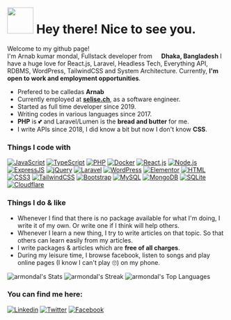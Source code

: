 <h1><img src="https://emojis.slackmojis.com/emojis/images/1643516190/22158/oh-hello.gif?1643516190" width="60"/> Hey there! Nice to see you.</h1>

<p>Welcome to my github page! </br> I'm Arnab kumar mondal, Fullstack developer from <img src="https://cdn-icons-png.flaticon.com/128/321/321215.png" width="13"/> <b>Dhaka, Bangladesh</b> I have a huge love for React.js, Laravel, Headless Tech, Everything API, RDBMS, WordPress, TailwindCSS and System Architecture. Currently, <strong>I'm open to work and employment opportunities</strong>.</p>

- Prefered to be calledas **Arnab** 
- Currently employed at **[selise.ch](https://selise.ch/)**, as a software engineer.
- Started as full time developer since 2019.
- Writing codes in various languages since 2017.
- **PHP** is 💕 and Laravel/Lumen is the **bread and butter** for me.
- I write APIs since 2018, I did know a bit but now I don't know **CSS**.

### Things I code with

<p dir="auto"><a target="_blank" rel="noopener noreferrer" href="https://camo.githubusercontent.com/b18cd96f056a7af4213539108d08784f3e02e3eee1fbc0ea497d2364ca211806/68747470733a2f2f696d672e736869656c64732e696f2f62616467652f4a6176615363726970742d4637444631453f7374796c653d666c61742d737175617265266c6f676f3d6a617661736372697074266c6f676f436f6c6f723d626c61636b"><img src="https://camo.githubusercontent.com/b18cd96f056a7af4213539108d08784f3e02e3eee1fbc0ea497d2364ca211806/68747470733a2f2f696d672e736869656c64732e696f2f62616467652f4a6176615363726970742d4637444631453f7374796c653d666c61742d737175617265266c6f676f3d6a617661736372697074266c6f676f436f6c6f723d626c61636b" alt="JavaScript" data-canonical-src="https://img.shields.io/badge/JavaScript-F7DF1E?style=flat-square&amp;logo=javascript&amp;logoColor=black" style="max-width: 100%;"></a>
<a target="_blank" rel="noopener noreferrer" href="https://camo.githubusercontent.com/bd28dbe28fea848509e8d45abd23916130462dc9236c3001967e61e76eab443c/68747470733a2f2f696d672e736869656c64732e696f2f62616467652f547970655363726970742d3030374143433f7374796c653d666c61742d737175617265266c6f676f3d74797065736372697074266c6f676f436f6c6f723d7768697465"><img src="https://camo.githubusercontent.com/bd28dbe28fea848509e8d45abd23916130462dc9236c3001967e61e76eab443c/68747470733a2f2f696d672e736869656c64732e696f2f62616467652f547970655363726970742d3030374143433f7374796c653d666c61742d737175617265266c6f676f3d74797065736372697074266c6f676f436f6c6f723d7768697465" alt="TypeScript" data-canonical-src="https://img.shields.io/badge/TypeScript-007ACC?style=flat-square&amp;logo=typescript&amp;logoColor=white" style="max-width: 100%;"></a>
<a target="_blank" rel="noopener noreferrer" href="https://camo.githubusercontent.com/270c3447a464e9ed397c7b968c34bcebf58201dca621f3c4074b37e721530215/68747470733a2f2f696d672e736869656c64732e696f2f62616467652f5048502d3737374242343f7374796c653d666c61742d737175617265266c6f676f3d706870266c6f676f436f6c6f723d7768697465"><img src="https://camo.githubusercontent.com/270c3447a464e9ed397c7b968c34bcebf58201dca621f3c4074b37e721530215/68747470733a2f2f696d672e736869656c64732e696f2f62616467652f5048502d3737374242343f7374796c653d666c61742d737175617265266c6f676f3d706870266c6f676f436f6c6f723d7768697465" alt="PHP" data-canonical-src="https://img.shields.io/badge/PHP-777BB4?style=flat-square&amp;logo=php&amp;logoColor=white" style="max-width: 100%;"></a>
<a target="_blank" rel="noopener noreferrer" href="https://camo.githubusercontent.com/f422398e591832c849e5b20795e2864321e71c70114c959445b8d63543f44a7b/68747470733a2f2f696d672e736869656c64732e696f2f62616467652f446f636b65722d3043433146333f7374796c653d666c61742d737175617265266c6f676f3d646f636b6572266c6f676f436f6c6f723d7768697465"><img src="https://camo.githubusercontent.com/f422398e591832c849e5b20795e2864321e71c70114c959445b8d63543f44a7b/68747470733a2f2f696d672e736869656c64732e696f2f62616467652f446f636b65722d3043433146333f7374796c653d666c61742d737175617265266c6f676f3d646f636b6572266c6f676f436f6c6f723d7768697465" alt="Docker" data-canonical-src="https://img.shields.io/badge/Docker-0CC1F3?style=flat-square&amp;logo=docker&amp;logoColor=white" style="max-width: 100%;"></a>
<a target="_blank" rel="noopener noreferrer" href="https://camo.githubusercontent.com/a1f530dc204a507e40b83eac4f2628c79e2365c501f53e9b2cf42d91040d5c84/68747470733a2f2f696d672e736869656c64732e696f2f62616467652f52656163742e6a732d3030383143423f7374796c653d666c61742d737175617265266c6f676f3d7265616374266c6f676f436f6c6f723d363144414642"><img src="https://camo.githubusercontent.com/a1f530dc204a507e40b83eac4f2628c79e2365c501f53e9b2cf42d91040d5c84/68747470733a2f2f696d672e736869656c64732e696f2f62616467652f52656163742e6a732d3030383143423f7374796c653d666c61742d737175617265266c6f676f3d7265616374266c6f676f436f6c6f723d363144414642" alt="React.js" data-canonical-src="https://img.shields.io/badge/React.js-0081CB?style=flat-square&amp;logo=react&amp;logoColor=61DAFB" style="max-width: 100%;"></a>
<a target="_blank" rel="noopener noreferrer" href="https://camo.githubusercontent.com/853e6338096df6f8dbdeff42c3ac8137aac450f2a1213f1315078bca7df6e3ad/68747470733a2f2f696d672e736869656c64732e696f2f62616467652f4e6f64652e6a732d3433383533443f7374796c653d666c61742d737175617265266c6f676f3d6e6f64652e6a73266c6f676f436f6c6f723d7768697465"><img src="https://camo.githubusercontent.com/853e6338096df6f8dbdeff42c3ac8137aac450f2a1213f1315078bca7df6e3ad/68747470733a2f2f696d672e736869656c64732e696f2f62616467652f4e6f64652e6a732d3433383533443f7374796c653d666c61742d737175617265266c6f676f3d6e6f64652e6a73266c6f676f436f6c6f723d7768697465" alt="Node.js" data-canonical-src="https://img.shields.io/badge/Node.js-43853D?style=flat-square&amp;logo=node.js&amp;logoColor=white" style="max-width: 100%;"></a>
<a target="_blank" rel="noopener noreferrer" href="https://camo.githubusercontent.com/2f502c8ea52a399684c928131f6d985c19eb6abf7c8db7bc2154b1b7773be3b4/68747470733a2f2f696d672e736869656c64732e696f2f62616467652f457870726573732e6a732d3430344435393f7374796c653d666c61742d737175617265"><img src="https://camo.githubusercontent.com/2f502c8ea52a399684c928131f6d985c19eb6abf7c8db7bc2154b1b7773be3b4/68747470733a2f2f696d672e736869656c64732e696f2f62616467652f457870726573732e6a732d3430344435393f7374796c653d666c61742d737175617265" alt="ExpressJS" data-canonical-src="https://img.shields.io/badge/Express.js-404D59?style=flat-square" style="max-width: 100%;"></a>
<a target="_blank" rel="noopener noreferrer" href="https://camo.githubusercontent.com/2a90af184556d2002cf1ce613ab48fcd33d071ae7ca63e90bee7ca941988840c/68747470733a2f2f696d672e736869656c64732e696f2f62616467652f6a51756572792d3037363941443f7374796c653d666c61742d737175617265266c6f676f3d6a7175657279266c6f676f436f6c6f723d7768697465"><img src="https://camo.githubusercontent.com/2a90af184556d2002cf1ce613ab48fcd33d071ae7ca63e90bee7ca941988840c/68747470733a2f2f696d672e736869656c64732e696f2f62616467652f6a51756572792d3037363941443f7374796c653d666c61742d737175617265266c6f676f3d6a7175657279266c6f676f436f6c6f723d7768697465" alt="jQuery" data-canonical-src="https://img.shields.io/badge/jQuery-0769AD?style=flat-square&amp;logo=jquery&amp;logoColor=white" style="max-width: 100%;"></a>
<a target="_blank" rel="noopener noreferrer" href="https://camo.githubusercontent.com/50b958da870ebbe48f25cd8290545534a488c2d1bec5a1c4ae00c9b6a9231e81/68747470733a2f2f696d672e736869656c64732e696f2f62616467652f4c61726176656c2d4646324432303f7374796c653d666c61742d737175617265266c6f676f3d6c61726176656c266c6f676f436f6c6f723d7768697465"><img src="https://camo.githubusercontent.com/50b958da870ebbe48f25cd8290545534a488c2d1bec5a1c4ae00c9b6a9231e81/68747470733a2f2f696d672e736869656c64732e696f2f62616467652f4c61726176656c2d4646324432303f7374796c653d666c61742d737175617265266c6f676f3d6c61726176656c266c6f676f436f6c6f723d7768697465" alt="Laravel" data-canonical-src="https://img.shields.io/badge/Laravel-FF2D20?style=flat-square&amp;logo=laravel&amp;logoColor=white" style="max-width: 100%;"></a>
<a target="_blank" rel="noopener noreferrer" href="https://camo.githubusercontent.com/c3371f753c835f6f650048c7ad8bd199c5239c02ce699f2b2340a61ae704b5f8/68747470733a2f2f696d672e736869656c64732e696f2f62616467652f576f726470726573732d3231373539423f7374796c653d666c61742d737175617265266c6f676f3d776f72647072657373266c6f676f436f6c6f723d7768697465"><img src="https://camo.githubusercontent.com/c3371f753c835f6f650048c7ad8bd199c5239c02ce699f2b2340a61ae704b5f8/68747470733a2f2f696d672e736869656c64732e696f2f62616467652f576f726470726573732d3231373539423f7374796c653d666c61742d737175617265266c6f676f3d776f72647072657373266c6f676f436f6c6f723d7768697465" alt="WordPress" data-canonical-src="https://img.shields.io/badge/Wordpress-21759B?style=flat-square&amp;logo=wordpress&amp;logoColor=white" style="max-width: 100%;"></a>
<a target="_blank" rel="noopener noreferrer" href="https://camo.githubusercontent.com/1dee47931015b44259c927bd462175e5b9cfd5ebd366d2add78b4f82ff1738f8/68747470733a2f2f696d672e736869656c64732e696f2f62616467652f456c656d656e746f722d3931343646463f7374796c653d666c61742d737175617265266c6f676f3d656c656d656e746f72266c6f676f436f6c6f723d7768697465"><img src="https://camo.githubusercontent.com/1dee47931015b44259c927bd462175e5b9cfd5ebd366d2add78b4f82ff1738f8/68747470733a2f2f696d672e736869656c64732e696f2f62616467652f456c656d656e746f722d3931343646463f7374796c653d666c61742d737175617265266c6f676f3d656c656d656e746f72266c6f676f436f6c6f723d7768697465" alt="Elementor" data-canonical-src="https://img.shields.io/badge/Elementor-9146FF?style=flat-square&amp;logo=elementor&amp;logoColor=white" style="max-width: 100%;"></a>
<a target="_blank" rel="noopener noreferrer" href="https://camo.githubusercontent.com/78dc5835c254ff7423aabdd3a0fb6592c334072417a09e6556f446029395bae8/68747470733a2f2f696d672e736869656c64732e696f2f62616467652f48544d4c352d4533344632363f7374796c653d666c61742d737175617265266c6f676f3d68746d6c35266c6f676f436f6c6f723d7768697465"><img src="https://camo.githubusercontent.com/78dc5835c254ff7423aabdd3a0fb6592c334072417a09e6556f446029395bae8/68747470733a2f2f696d672e736869656c64732e696f2f62616467652f48544d4c352d4533344632363f7374796c653d666c61742d737175617265266c6f676f3d68746d6c35266c6f676f436f6c6f723d7768697465" alt="HTML" data-canonical-src="https://img.shields.io/badge/HTML5-E34F26?style=flat-square&amp;logo=html5&amp;logoColor=white" style="max-width: 100%;"></a>
<a target="_blank" rel="noopener noreferrer" href="https://camo.githubusercontent.com/c9bb78d3bce7cdaaaaecc956736c1f2cf629065a8d02e5fbd6825efa409718d2/68747470733a2f2f696d672e736869656c64732e696f2f62616467652f435353332d3135373242363f7374796c653d666c61742d737175617265266c6f676f3d63737333266c6f676f436f6c6f723d7768697465"><img src="https://camo.githubusercontent.com/c9bb78d3bce7cdaaaaecc956736c1f2cf629065a8d02e5fbd6825efa409718d2/68747470733a2f2f696d672e736869656c64732e696f2f62616467652f435353332d3135373242363f7374796c653d666c61742d737175617265266c6f676f3d63737333266c6f676f436f6c6f723d7768697465" alt="CSS3" data-canonical-src="https://img.shields.io/badge/CSS3-1572B6?style=flat-square&amp;logo=css3&amp;logoColor=white" style="max-width: 100%;"></a>
<a target="_blank" rel="noopener noreferrer" href="https://camo.githubusercontent.com/b9fc4c7606862c1ac532bbe5349997bbfe79d7429d7ff4ddfc666442e46b956e/68747470733a2f2f696d672e736869656c64732e696f2f62616467652f5461696c77696e645f4353532d3338423241433f7374796c653d666c61742d737175617265266c6f676f3d7461696c77696e642d637373266c6f676f436f6c6f723d7768697465"><img src="https://camo.githubusercontent.com/b9fc4c7606862c1ac532bbe5349997bbfe79d7429d7ff4ddfc666442e46b956e/68747470733a2f2f696d672e736869656c64732e696f2f62616467652f5461696c77696e645f4353532d3338423241433f7374796c653d666c61742d737175617265266c6f676f3d7461696c77696e642d637373266c6f676f436f6c6f723d7768697465" alt="TailwindCSS" data-canonical-src="https://img.shields.io/badge/Tailwind_CSS-38B2AC?style=flat-square&amp;logo=tailwind-css&amp;logoColor=white" style="max-width: 100%;"></a>
<a target="_blank" rel="noopener noreferrer" href="https://camo.githubusercontent.com/938f521e521833f1441bd38ed8613ee95623a5c0d9e2bf2bd3e64c1c1c880dea/68747470733a2f2f696d672e736869656c64732e696f2f62616467652f426f6f7473747261702d3536334437433f7374796c653d666c61742d737175617265266c6f676f3d626f6f747374726170266c6f676f436f6c6f723d7768697465"><img src="https://camo.githubusercontent.com/938f521e521833f1441bd38ed8613ee95623a5c0d9e2bf2bd3e64c1c1c880dea/68747470733a2f2f696d672e736869656c64732e696f2f62616467652f426f6f7473747261702d3536334437433f7374796c653d666c61742d737175617265266c6f676f3d626f6f747374726170266c6f676f436f6c6f723d7768697465" alt="Bootstrap" data-canonical-src="https://img.shields.io/badge/Bootstrap-563D7C?style=flat-square&amp;logo=bootstrap&amp;logoColor=white" style="max-width: 100%;"></a>
<a target="_blank" rel="noopener noreferrer" href="https://camo.githubusercontent.com/960e25c89edb27b0b1c4a9f899233e3cebbd06838355ccbd0c92b2eb4bfa8799/68747470733a2f2f696d672e736869656c64732e696f2f62616467652f4d7953514c2d3030354338343f7374796c653d666c61742d737175617265266c6f676f3d6d7973716c266c6f676f436f6c6f723d7768697465"><img src="https://camo.githubusercontent.com/960e25c89edb27b0b1c4a9f899233e3cebbd06838355ccbd0c92b2eb4bfa8799/68747470733a2f2f696d672e736869656c64732e696f2f62616467652f4d7953514c2d3030354338343f7374796c653d666c61742d737175617265266c6f676f3d6d7973716c266c6f676f436f6c6f723d7768697465" alt="MySQL" data-canonical-src="https://img.shields.io/badge/MySQL-005C84?style=flat-square&amp;logo=mysql&amp;logoColor=white" style="max-width: 100%;"></a>
<a target="_blank" rel="noopener noreferrer" href="https://camo.githubusercontent.com/4660e3fc9f1e45527fd4515111a257b8ded8ee0c735aa03dd97b0c5ceff916d3/68747470733a2f2f696d672e736869656c64732e696f2f62616467652f4d6f6e676f44422d3445413934423f7374796c653d666c61742d737175617265266c6f676f3d6d6f6e676f6462266c6f676f436f6c6f723d7768697465"><img src="https://camo.githubusercontent.com/4660e3fc9f1e45527fd4515111a257b8ded8ee0c735aa03dd97b0c5ceff916d3/68747470733a2f2f696d672e736869656c64732e696f2f62616467652f4d6f6e676f44422d3445413934423f7374796c653d666c61742d737175617265266c6f676f3d6d6f6e676f6462266c6f676f436f6c6f723d7768697465" alt="MongoDB" data-canonical-src="https://img.shields.io/badge/MongoDB-4EA94B?style=flat-square&amp;logo=mongodb&amp;logoColor=white" style="max-width: 100%;"></a>
<a target="_blank" rel="noopener noreferrer" href="https://camo.githubusercontent.com/ceb41dc4ac2d4f11b073ca3cfc25e02a1fe5152105771b07b7b14d08a3d2fc2a/68747470733a2f2f696d672e736869656c64732e696f2f62616467652f53514c6974652d3037343035453f7374796c653d666c61742d737175617265266c6f676f3d73716c697465266c6f676f436f6c6f723d7768697465"><img src="https://camo.githubusercontent.com/ceb41dc4ac2d4f11b073ca3cfc25e02a1fe5152105771b07b7b14d08a3d2fc2a/68747470733a2f2f696d672e736869656c64732e696f2f62616467652f53514c6974652d3037343035453f7374796c653d666c61742d737175617265266c6f676f3d73716c697465266c6f676f436f6c6f723d7768697465" alt="SQLite" data-canonical-src="https://img.shields.io/badge/SQLite-07405E?style=flat-square&amp;logo=sqlite&amp;logoColor=white" style="max-width: 100%;"></a>
<a target="_blank" rel="noopener noreferrer" href="https://camo.githubusercontent.com/0d0a29d6ac28a158b0356adcdfe0aef35e7b0feb4b25a32058a80aab2801d60b/68747470733a2f2f696d672e736869656c64732e696f2f62616467652f436c6f7564666c6172652d4633383032303f7374796c653d666c61742d737175617265266c6f676f3d436c6f7564666c617265266c6f676f436f6c6f723d7768697465"><img src="https://camo.githubusercontent.com/0d0a29d6ac28a158b0356adcdfe0aef35e7b0feb4b25a32058a80aab2801d60b/68747470733a2f2f696d672e736869656c64732e696f2f62616467652f436c6f7564666c6172652d4633383032303f7374796c653d666c61742d737175617265266c6f676f3d436c6f7564666c617265266c6f676f436f6c6f723d7768697465" alt="Cloudflare" data-canonical-src="https://img.shields.io/badge/Cloudflare-F38020?style=flat-square&amp;logo=Cloudflare&amp;logoColor=white" style="max-width: 100%;"></a>
</p>

### Things I do & like

- Whenever I find that there is no package available for what I'm doing, I write it of my own. Or write one if I think will help others.
- Whenever I learn a new thing, I try to write articles on that topic. So that others can learn easily from my articles.
- I write packages & articles which are **free of all charges**.
- During my leisure time, I browse facebook, listen to songs and play online pages (I know I can't play 🙄) on my phone.

![armondal's Stats](https://github-readme-stats.vercel.app/api?username=armondal&theme=darcula&show_icons=true&hide_border=true&count_private=true)
![armondal's Streak](https://github-readme-streak-stats.herokuapp.com/?user=armondal&theme=darcula&hide_border=true)
![armondal's Top Languages](https://github-readme-stats.vercel.app/api/top-langs/?username=armondal&theme=darcula&show_icons=true&hide_border=true&layout=compact)

###  You can find me here: 

[![Linkedin](https://img.shields.io/badge/LinkedIn-0077B5?style=flat-square&logo=linkedin&logoColor=white)](https://www.linkedin.com/in/arnab-kumar-mondal/) 
[![Twitter](https://img.shields.io/badge/Twitter-1DA1F2?style=flat-square&logo=twitter&logoColor=white)](https://twitter.com/geek_arnab)
[![Facebook](https://img.shields.io/badge/Facebook-1877F2?style=flat-square&logo=facebook&logoColor=white)](https://www.facebook.com/arnabcoder/)
